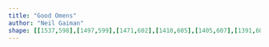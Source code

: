 ```yaml
---
title: "Good Omens"
author: "Neil Gaiman"
shape: [[1537,598],[1497,599],[1471,602],[1410,605],[1405,607],[1391,607],[1386,609],[1381,614],[1377,625],[1378,654],[1375,665],[1374,688],[1375,711],[1372,823],[1372,1683],[1374,1700],[1373,1723],[1376,1730],[1378,1743],[1400,1754],[1448,1750],[1471,1745],[1526,1738],[1559,1731],[1576,1725],[1581,1720],[1584,1711],[1583,1651],[1585,1640],[1585,1604],[1587,1576],[1586,1559],[1589,1505],[1592,1305],[1595,1254],[1594,1235],[1596,1212],[1596,1146],[1598,1120],[1597,1075],[1601,1039],[1601,958],[1603,926],[1602,901],[1604,877],[1608,680],[1607,655],[1605,646],[1591,621],[1578,604],[1571,598]]
---
```


